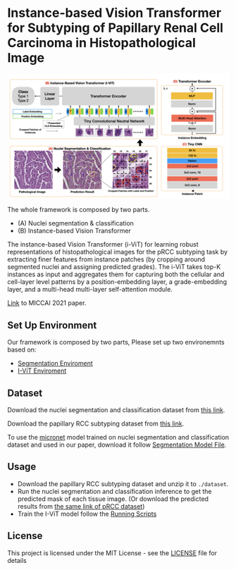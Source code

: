 # Instance-based Vision Transformer for Subtyping of Papillary Renal Cell Carcinoma in Histopathological Image

![ViT](./I-ViT/static/model.jpeg)

The whole framework is composed by two parts.
- (A) Nuclei segmentation & classification
- (B) Instance-based Vision Transformer

The instance-based Vision Transformer (i-ViT) for learning robust representations of histopathological images for the pRCC subtyping task by extracting finer features from instance patches (by cropping around segmented nuclei and assigning predicted grades). 
The i-ViT takes top-K instances as input and aggregates them for capturing both the cellular and cell-layer level patterns by a position-embedding layer, a grade-embedding layer, and a multi-head multi-layer self-attention module. 

[Link]() to MICCAI 2021 paper.

## Set Up Environment

Our framework is composed by two parts, Please set up two environemnts based on:
- [Segmentation Enviroment](./nuclei_seg_cls_infer)
- [I-ViT Enviroment](./I-ViT)

## Dataset

Download the nuclei segmentation and classification dataset from [this link](https://dataset.chenli.group/home/ccrcc-grading).

Download the papillary RCC subtyping dataset from [this link](https://dataset.chenli.group/home/prcc-subtyping).

To use the [micronet](https://www.sciencedirect.com/science/article/pii/S1361841518300628) model trained on nuclei segmentation and classification
dataset and used in our paper, download it follow [Segmentation Model File](./nuclei_seg_cls_infer).

## Usage
- Download the papillary RCC subtyping dataset and unzip it to `./dataset`.
- Run the nuclei segmentation and classification inference to get the predicted mask of each tissue image. 
(Or download the predicted results from [the same link of pRCC dataset](https://dataset.chenli.group/home/prcc-subtyping))
- Train the I-ViT model follow the [Running Scripts](./I-ViT)

## License
This project is licensed under the MIT License - see the [LICENSE](./LICENSE) file for details
